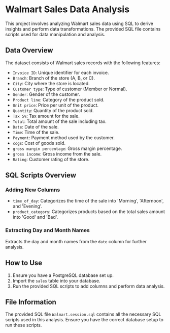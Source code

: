 # Walmart Sales Data Analysis

This project involves analyzing Walmart sales data using SQL to derive insights and perform data transformations. The provided SQL file contains scripts used for data manipulation and analysis.

## Data Overview

The dataset consists of Walmart sales records with the following features:

- `Invoice ID`: Unique identifier for each invoice.
- `Branch`: Branch of the store (A, B, or C).
- `City`: City where the store is located.
- `Customer type`: Type of customer (Member or Normal).
- `Gender`: Gender of the customer.
- `Product line`: Category of the product sold.
- `Unit price`: Price per unit of the product.
- `Quantity`: Quantity of the product sold.
- `Tax 5%`: Tax amount for the sale.
- `Total`: Total amount of the sale including tax.
- `Date`: Date of the sale.
- `Time`: Time of the sale.
- `Payment`: Payment method used by the customer.
- `cogs`: Cost of goods sold.
- `gross margin percentage`: Gross margin percentage.
- `gross income`: Gross income from the sale.
- `Rating`: Customer rating of the store.

## SQL Scripts Overview

### Adding New Columns

- `time_of_day`: Categorizes the time of the sale into 'Morning', 'Afternoon', and 'Evening'.
- `product_category`: Categorizes products based on the total sales amount into 'Good' and 'Bad'.

### Extracting Day and Month Names

Extracts the day and month names from the `date` column for further analysis.

## How to Use

1. Ensure you have a PostgreSQL database set up.
2. Import the `sales` table into your database.
3. Run the provided SQL scripts to add columns and perform data analysis.

## File Information

The provided SQL file `Walmart.session.sql` contains all the necessary SQL scripts used in this analysis. Ensure you have the correct database setup to run these scripts.
